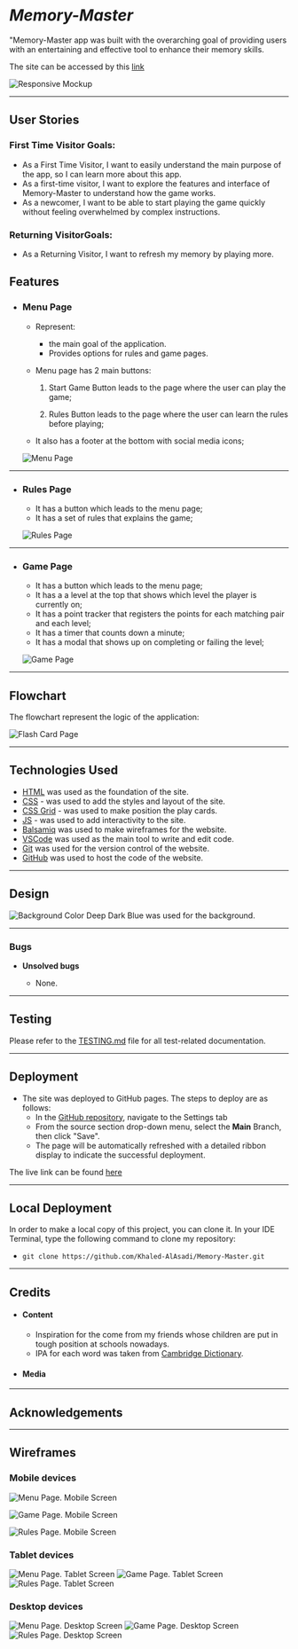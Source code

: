 # *Memory-Master*

"Memory-Master app was built with the overarching goal of providing users with an entertaining and effective tool to enhance their memory skills.

The site can be accessed by this [link](https://khaled-alasadi.github.io/Memory-Master/index.html)

![Responsive Mockup](documentation/responsive_mockup.png)


---
## User Stories

### First Time Visitor Goals:

* As a First Time Visitor, I want to easily understand the main purpose of the app, so I can learn more about this app.
* As a first-time visitor, I want to explore the features and interface of Memory-Master to understand how the game works.
* As a newcomer, I want to be able to start playing the game quickly without feeling overwhelmed by complex instructions.

### Returning VisitorGoals:

* As a Returning Visitor, I want to refresh my memory by playing more.

## Features

+ ### Menu Page

    - Represent: 

        * the main goal of the application.
        * Provides options for rules and game pages.

    - Menu page has 2 main buttons:

        1. Start Game Button leads to the page where the user can play the game;

        2. Rules Button leads to the page where the user can learn the rules before playing;


    - It also has a footer at the bottom with social media icons;

    ![Menu Page](documentation/compatibility/chrome_menu_page.png)
​
---

+ ### Rules Page

    - It has a button which leads to the menu page;
    - It has a set of rules that explains the game;

    ![Rules Page](documentation/compatibility/chrome_rules_page.png)


---

+ ### Game Page

    - It has a button which leads to the menu page;
    - It has a a level at the top that shows which level the player is currently on;
    - It has a point tracker that registers the points for each matching pair and each level;
    - It has a timer that counts down a minute;
    - It has a modal that shows up on completing or failing the level;

    ![Game Page](documentation/compatibility/chrome_game_page.png)

---

## Flowchart

The flowchart represent the logic of the application:

  ![Flash Card Page](documentation/app_flowchart.png)

---

## Technologies Used

- [HTML](https://developer.mozilla.org/en-US/docs/Web/HTML) was used as the foundation of the site.
- [CSS](https://developer.mozilla.org/en-US/docs/Web/css) - was used to add the styles and layout of the site.
- [CSS Grid](https://developer.mozilla.org/en-US/docs/Web/CSS/grid) - was used to make position the play cards.
- [JS](https://www.w3schools.com/js/) - was used to add interactivity to the site.
- [Balsamiq](https://balsamiq.com/) was used to make wireframes for the website.
- [VSCode](https://code.visualstudio.com/) was used as the main tool to write and edit code.
- [Git](https://git-scm.com/) was used for the version control of the website.
- [GitHub](https://github.com/) was used to host the code of the website.

---
## Design

![Background Color](documentation/design/background_color.png)
Deep Dark Blue was used for the background.

---

### Bugs
+ **Unsolved bugs**

    - None.

---
## Testing

Please refer to the [TESTING.md](TESTING.md) file for all test-related documentation.


---
## Deployment

- The site was deployed to GitHub pages. The steps to deploy are as follows: 
  - In the [GitHub repository](https://github.com/Khaled-AlAsadi/Memory-Master.git), navigate to the Settings tab 
  - From the source section drop-down menu, select the **Main** Branch, then click "Save".
  - The page will be automatically refreshed with a detailed ribbon display to indicate the successful deployment.

The live link can be found [here](https://khaled-alasadi.github.io/Memory-Master/index.html)

---

## Local Deployment

In order to make a local copy of this project, you can clone it.
In your IDE Terminal, type the following command to clone my repository:

- `git clone https://github.com/Khaled-AlAsadi/Memory-Master.git`

---

## Credits

+ #### Content

  - Inspiration for the come from my friends whose children are put in tough position at schools nowadays.
  - IPA for each word was taken from [Cambridge Dictionary](https://dictionary.cambridge.org/).


+ #### Media

---

## Acknowledgements


---

## Wireframes

### Mobile devices

![Menu Page. Mobile Screen](documentation/wireframes/index-mobile.png)

![Game Page. Mobile Screen](documentation/wireframes/game-mobile.png)

![Rules Page. Mobile Screen](documentation/wireframes/rules-mobile.png)

### Tablet devices

![Menu Page. Tablet Screen](documentation/wireframes/index-tablet.png)
![Game Page. Tablet Screen](documentation/wireframes/game-tablet.png)
![Rules Page. Tablet Screen](documentation/wireframes/rules-tablet.png)

### Desktop devices

![Menu Page. Desktop Screen](documentation/wireframes/index-desktop.png)
![Game Page. Desktop Screen](documentation/wireframes/game-desktop.png)
![Rules Page. Desktop Screen](documentation/wireframes/rules-desktop.png)

